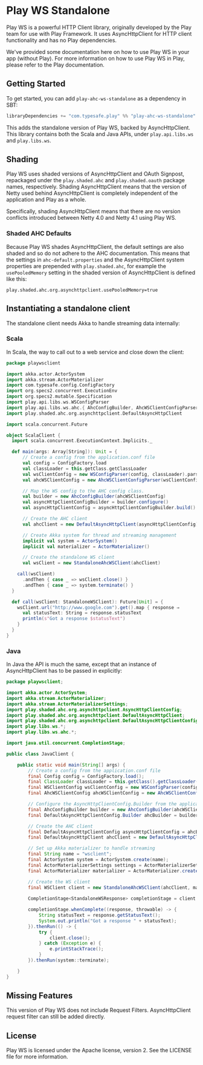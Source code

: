 # Play WS Standalone

Play WS is a powerful HTTP Client library, originally developed by the Play team for use with Play Framework. It uses AsyncHttpClient for HTTP client functionality and has no Play dependencies.

We've provided some documentation here on how to use Play WS in your app (without Play). For more information on how to use Play WS in Play, please refer to the Play documentation.

## Getting Started

To get started, you can add `play-ahc-ws-standalone` as a dependency in SBT:

```scala
libraryDependencies += "com.typesafe.play" %% "play-ahc-ws-standalone" % "1.0.0-M1"
```

This adds the standalone version of Play WS, backed by AsyncHttpClient.  This library contains both the Scala and Java APIs, under `play.api.libs.ws` and `play.libs.ws`.

## Shading

Play WS uses shaded versions of AsyncHttpClient and OAuth Signpost, repackaged under the `play.shaded.ahc` and `play.shaded.oauth` package names, respectively.  Shading AsyncHttpClient means that the version of Netty used behind AsyncHttpClient is completely independent of the application and Play as a whole.

Specifically, shading AsyncHttpClient means that there are no version conflicts introduced between Netty 4.0 and Netty 4.1 using Play WS.

### Shaded AHC Defaults 

Because Play WS shades AsyncHttpClient, the default settings are also shaded and so do not adhere to the AHC documentation.  This means that the settings in `ahc-default.properties` and the AsyncHttpClient system properties are prepended with `play.shaded.ahc`, for example the `usePooledMemory` setting in the shaded version of AsyncHttpClient is defined like this:

```properties
play.shaded.ahc.org.asynchttpclient.usePooledMemory=true
```

## Instantiating a standalone client

The standalone client needs Akka to handle streaming data internally:

### Scala

In Scala, the way to call out to a web service and close down the client:

```scala
package playwsclient

import akka.actor.ActorSystem
import akka.stream.ActorMaterializer
import com.typesafe.config.ConfigFactory
import org.specs2.concurrent.ExecutionEnv
import org.specs2.mutable.Specification
import play.api.libs.ws.WSConfigParser
import play.api.libs.ws.ahc.{ AhcConfigBuilder, AhcWSClientConfigParser, StandaloneAhcWSClient }
import play.shaded.ahc.org.asynchttpclient.DefaultAsyncHttpClient

import scala.concurrent.Future

object ScalaClient {
  import scala.concurrent.ExecutionContext.Implicits._

  def main(args: Array[String]): Unit = {
      // Create a config from the application.conf file
      val config = ConfigFactory.load
      val classLoader = this.getClass.getClassLoader
      val wsClientConfig = new WSConfigParser(config, classLoader).parse
      val ahcWSClientConfig = new AhcWSClientConfigParser(wsClientConfig, config, classLoader).parse

      // Map the WS config to the AHC config class.
      val builder = new AhcConfigBuilder(ahcWSClientConfig)
      val asyncHttpClientConfigBuilder = builder.configure()
      val asyncHttpClientConfig = asyncHttpClientConfigBuilder.build()

      // Create the AHC client
      val ahcClient = new DefaultAsyncHttpClient(asyncHttpClientConfig)

      // Create Akka system for thread and streaming management
      implicit val system = ActorSystem()
      implicit val materializer = ActorMaterializer()

      // Create the standalone WS client
      val wsClient = new StandaloneAhcWSClient(ahcClient)

    call(wsClient)
      .andThen { case _ => wsClient.close() }
      .andThen { case _ => system.terminate() }
  }

  def call(wsClient: StandaloneWSClient): Future[Unit] = {
    wsClient.url("http://www.google.com").get().map { response ⇒
      val statusText: String = response.statusText
      println(s"Got a response $statusText")
    }
  }
}
```

### Java

In Java the API is much the same, except that an instance of AsyncHttpClient has to be passed in explicitly:

```java
package playwsclient;

import akka.actor.ActorSystem;
import akka.stream.ActorMaterializer;
import akka.stream.ActorMaterializerSettings;
import play.shaded.ahc.org.asynchttpclient.AsyncHttpClientConfig;
import play.shaded.ahc.org.asynchttpclient.DefaultAsyncHttpClient;
import play.shaded.ahc.org.asynchttpclient.DefaultAsyncHttpClientConfig;
import play.libs.ws.*;
import play.libs.ws.ahc.*;

import java.util.concurrent.CompletionStage;

public class JavaClient {

    public static void main(String[] args) {
        // Create a config from the application.conf file
        final Config config = ConfigFactory.load();
        final ClassLoader classLoader = this.getClass().getClassLoader();
        final WSClientConfig wsClientConfig = new WSConfigParser(config, classLoader).parse();
        final AhcWSClientConfig ahcWSClientConfig = new AhcWSClientConfigParser(wsClientConfig, config, classLoader).parse();

        // Configure the AsyncHttpClientConfig.Builder from the application.conf file...
        final AhcConfigBuilder builder = new AhcConfigBuilder(ahcWSClientConfig, LoggerFactory.getILoggerFactory());
        final DefaultAsyncHttpClientConfig.Builder ahcBuilder = builder.configure();

        // Create the AHC client
        final DefaultAsyncHttpClientConfig asyncHttpClientConfig = ahcBuilder.build();
        final DefaultAsyncHttpClient ahcClient = new DefaultAsyncHttpClient(asyncHttpClientConfig);

        // Set up Akka materializer to handle streaming
        final String name = "wsclient";
        final ActorSystem system = ActorSystem.create(name);
        final ActorMaterializerSettings settings = ActorMaterializerSettings.create(system);
        final ActorMaterializer materializer = ActorMaterializer.create(settings, system, name);

        // Create the WS client
        final WSClient client = new StandaloneAhcWSClient(ahcClient, materializer);
        
        CompletionStage<StandaloneWSResponse> completionStage = client.url("http://www.google.com").get();

        completionStage.whenComplete((response, throwable) -> {
            String statusText = response.getStatusText();
            System.out.println("Got a response " + statusText);
        }).thenRun(() -> {
            try {
                client.close();
            } catch (Exception e) {
                e.printStackTrace();
            }
        }).thenRun(system::terminate);

    }
}
```

## Missing Features

This version of Play WS does not include Request Filters.  AsyncHttpClient request filter can still be added directly.

## License

Play WS is licensed under the Apache license, version 2. See the LICENSE file for more information.

